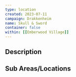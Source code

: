 ```yaml
---
type: location
created: 2023-07-11
campaign: Drakkenheim
name: Skull & Sword
container: false
within: [[Emberwood Village]]
---
```


## Description


## Sub Areas/Locations

<!-- QueryToSerialize: LIST FROM "TTRPG/Drakkenheim/Locations" WHERE within = "Skull & Sword" -->

